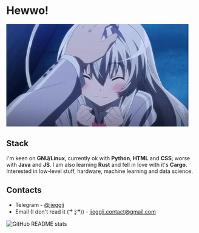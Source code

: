 # Hewwo!
![Cutie](https://github.com/jieggii/jieggii/blob/master/1.gif)

## Stack
I'm keen on **GNU/Linux**, currently ok with **Python**, **HTML** and **CSS**; worse with **Java** and **JS**. I am also learning **Rust** and fell in love with it's **Cargo**.
Interested in low-level stuff, hardware, machine learning and data science.

## Contacts
* Telegram - [@jieggii](https://t.me/jieggii)
* Email (I don't read it ( ͡° ʖ̯ ͡°)) - [jieggii.contact@gmail.com](mailto:jieggii.contact@gmail.com)

![GitHub README stats](https://github-readme-stats.vercel.app/api?username=jieggii&show_icons=true)
